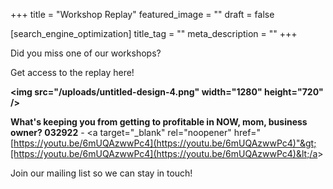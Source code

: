 +++
title = "Workshop Replay"
featured_image = ""
draft = false

[search_engine_optimization]
title_tag = ""
meta_description = ""
+++

Did you miss one of our workshops?

Get access to the replay here\!

**&lt;img src="/uploads/untitled-design-4.png" width="1280" height="720" /&gt;**

**What's keeping you from getting to profitable in NOW, mom, business owner? 032922**&nbsp;- &lt;a target="\_blank" rel="noopener" href="[https://youtu.be/6mUQAzwwPc4](https://youtu.be/6mUQAzwwPc4)"&gt;[https://youtu.be/6mUQAzwwPc4](https://youtu.be/6mUQAzwwPc4)&lt;/a&gt;

Join our mailing list so we can stay in touch\!
